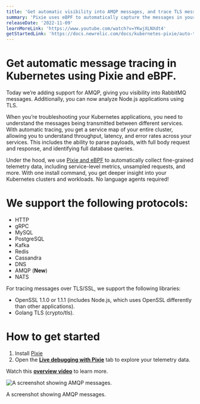 ```yaml
---
title: 'Get automatic visibility into AMQP messages, and trace TLS messages to Node.js services in your K8s clusters'
summary: 'Pixie uses eBPF to automatically capture the messages in your clusters and now supports 10 protocols and two encryption libraries'
releaseDate: '2022-11-09'
learnMoreLink: 'https://www.youtube.com/watch?v=YKwjXLNXdt4'
getStartedLink: 'https://docs.newrelic.com/docs/kubernetes-pixie/auto-telemetry-pixie/install-auto-telemetry-pixie/'
---
```


# Get automatic message tracing in Kubernetes using Pixie and eBPF.

Today we’re adding support for AMQP, giving you visibility into RabbitMQ messages. Additionally, you can now analyze Node.js applications using TLS.

When you’re troubleshooting your Kubernetes applications, you need to understand the messages being transmitted between different services. With automatic tracing, you get a service map of your entire cluster, allowing you to understand throughput, latency, and error rates across your services. This includes the ability to parse payloads, with full body request and response, and identifying full database queries.

Under the hood, we use [Pixie and eBPF](https://docs.px.dev/about-pixie/pixie-ebpf) to automatically collect fine-grained telemetry data, including service-level metrics, unsampled requests, and more. With one install command, you get deeper insight into your Kubernetes clusters and workloads. No language agents required!

# We support the following protocols:

- HTTP
- gRPC
- MySQL
- PostgreSQL
- Kafka
- Redis
- Cassandra
- DNS
- AMQP (**New**)
- NATS

For tracing messages over TLS/SSL, we support the following libraries:

- OpenSSL 1.1.0 or 1.1.1 (includes Node.js, which uses OpenSSL differently than other applications).
- Golang TLS (crypto/tls).

# How to get started

1. Install [Pixie](https://docs.newrelic.com/docs/kubernetes-pixie/auto-telemetry-pixie/install-auto-telemetry-pixie)
2. Open the [**Live debugging with Pixie**](https://docs.newrelic.com/docs/kubernetes-pixie/auto-telemetry-pixie/understand-use-data/live-debugging-with-pixie) tab to explore your telemetry data.

Watch this [**overview video**](https://www.youtube.com/watch?v=YKwjXLNXdt4) to learn more.

![A screenshot showing AMQP messages.](/images/AMQP.webp 'A screenshot showing AMQP messages.')

<figcaption>A screenshot showing AMQP messages.</figcaption>
